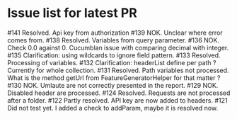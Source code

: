 # Issue list for latest PR
  #141 Resolved. Api key from authorization
  #139 NOK. Unclear where error comes from.
  #138 Resolved. Variables from query parameter.
  #136 NOK. Check 0.0 against 0. Cucumblan issue with comparing decimal with integer.
  #135 Clarification: using wildcards to ignore field pattern.
  #133 Resolved. Processing of variables.
  #132 Clarification: headerList define per path ? Currently for whole collection.
  #131 Resolved. Path variables not processed. What is the method getUrl from FeatureGeneratorHelper for that matter ?
  #130 NOK. Umlaute are not correctly presented in the report.
  #129 NOK. Disabled header are processed.
  #124 Resolved. Requests are not processed after a folder.
  #122 Partly resolved. API key are now added to headers.
  #121 Did not test yet. I added a check to addParam, maybe it is resolved now.
